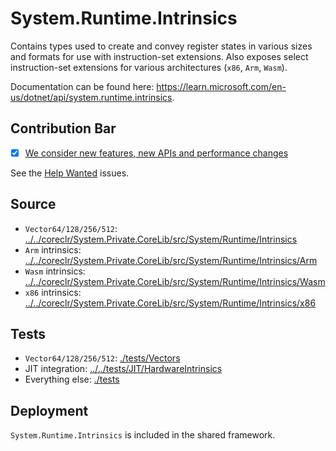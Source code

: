 # System.Runtime.Intrinsics
Contains types used to create and convey register states in various sizes and formats for use with instruction-set extensions. Also exposes select instruction-set extensions for various architectures (`x86`, `Arm`, `Wasm`).

Documentation can be found here: https://learn.microsoft.com/en-us/dotnet/api/system.runtime.intrinsics.

## Contribution Bar
- [x] [We consider new features, new APIs and performance changes](../../libraries/README.md#primary-bar)

See the [Help Wanted](https://github.com/dotnet/runtime/issues?q=is%3Aissue+is%3Aopen+label%3Aarea-System.Runtime.Intrinsics+label%3A%22help+wanted%22+) issues.

## Source
* `Vector64/128/256/512`: [../../coreclr/System.Private.CoreLib/src/System/Runtime/Intrinsics](../../coreclr/System.Private.CoreLib/src/System/Runtime/Intrinsics)
* `Arm` intrinsics: [../../coreclr/System.Private.CoreLib/src/System/Runtime/Intrinsics/Arm](../../coreclr/System.Private.CoreLib/src/System/Runtime/Intrinsics/Arm)
* `Wasm` intrinsics: [../../coreclr/System.Private.CoreLib/src/System/Runtime/Intrinsics/Wasm](../../coreclr/System.Private.CoreLib/src/System/Runtime/Intrinsics/Wasm)
* `x86` intrinsics: [../../coreclr/System.Private.CoreLib/src/System/Runtime/Intrinsics/x86](../../coreclr/System.Private.CoreLib/src/System/Runtime/Intrinsics/x86)

## Tests
* `Vector64/128/256/512`: [./tests/Vectors](./tests/Vectors)
* JIT integration: [../../tests/JIT/HardwareIntrinsics](../../tests/JIT/HardwareIntrinsics)
* Everything else: [./tests](./tests)

## Deployment
`System.Runtime.Intrinsics` is included in the shared framework.